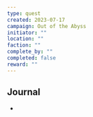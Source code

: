 ```yaml
---
type: quest
created: 2023-07-17
campaign: Out of the Abyss
initiator: ""
location: ""
faction: ""
complete_by: ""
completed: false
reward: ""
---
```


## Journal

- 

